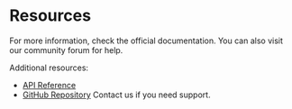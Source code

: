 # Resources

For more information, check the official documentation. You can also visit our community forum for help.


Additional resources:
- [API Reference](https://api.example.com)
- [GitHub Repository](https://github.com/example/project)
Contact us if you need support.
